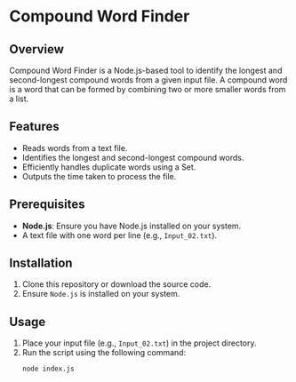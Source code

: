 # Compound Word Finder

## Overview
Compound Word Finder is a Node.js-based tool to identify the longest and second-longest compound words from a given input file. A compound word is a word that can be formed by combining two or more smaller words from a list.

## Features
- Reads words from a text file.
- Identifies the longest and second-longest compound words.
- Efficiently handles duplicate words using a Set.
- Outputs the time taken to process the file.

## Prerequisites
- **Node.js**: Ensure you have Node.js installed on your system.
- A text file with one word per line (e.g., `Input_02.txt`).

## Installation
1. Clone this repository or download the source code.
2. Ensure `Node.js` is installed on your system.

## Usage
1. Place your input file (e.g., `Input_02.txt`) in the project directory.
2. Run the script using the following command:
   ```bash
   node index.js
